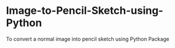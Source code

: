 # Image-to-Pencil-Sketch-using-Python
To convert a normal image into pencil sketch using Python Package
